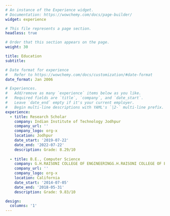 ```yaml
---
# An instance of the Experience widget.
# Documentation: https://wowchemy.com/docs/page-builder/
widget: experience

# This file represents a page section.
headless: true

# Order that this section appears on the page.
weight: 30

title: Education
subtitle:

# Date format for experience
#   Refer to https://wowchemy.com/docs/customization/#date-format
date_format: Jan 2006

# Experiences.
#   Add/remove as many `experience` items below as you like.
#   Required fields are `title`, `company`, and `date_start`.
#   Leave `date_end` empty if it's your current employer.
#   Begin multi-line descriptions with YAML's `|2-` multi-line prefix.
experience:
  - title: Research Scholar
    company: Indian Institute of Technology Jodhpur
    company_url: ''
    company_logo: org-x
    location: Jodhpur
    date_start: '2019-07-22'
    date_end: '2022-07-22'
    description: Grade: 8.29/10
    
  - title: B.E., Computer Science
    company: G.H.RAISONI COLLEGE OF ENGINEERINGG.H.RAISONI COLLEGE OF ENGINEERING
    company_url: ''
    company_logo: org-x
    location: California
    date_start: '2014-07-05'
    date_end: '2018-05-31'
    description: Grade: 9.83/10

design:
  columns: '1'
---
```

